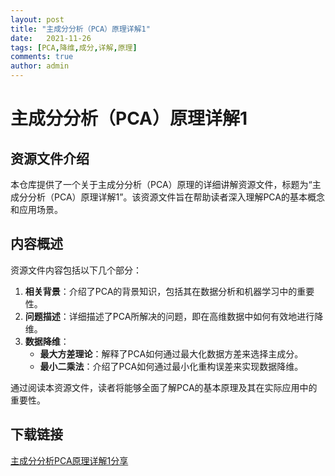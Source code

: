 ```yaml
---
layout: post
title: "主成分分析（PCA）原理详解1"
date:   2021-11-26
tags: [PCA,降维,成分,详解,原理]
comments: true
author: admin
---
```

# 主成分分析（PCA）原理详解1

## 资源文件介绍

本仓库提供了一个关于主成分分析（PCA）原理的详细讲解资源文件，标题为“主成分分析（PCA）原理详解1”。该资源文件旨在帮助读者深入理解PCA的基本概念和应用场景。

## 内容概述

资源文件内容包括以下几个部分：

1. **相关背景**：介绍了PCA的背景知识，包括其在数据分析和机器学习中的重要性。
2. **问题描述**：详细描述了PCA所解决的问题，即在高维数据中如何有效地进行降维。
3. **数据降维**：
   - **最大方差理论**：解释了PCA如何通过最大化数据方差来选择主成分。
   - **最小二乘法**：介绍了PCA如何通过最小化重构误差来实现数据降维。

通过阅读本资源文件，读者将能够全面了解PCA的基本原理及其在实际应用中的重要性。

## 下载链接

[主成分分析PCA原理详解1分享](https://pan.quark.cn/s/3decb69f6f10)